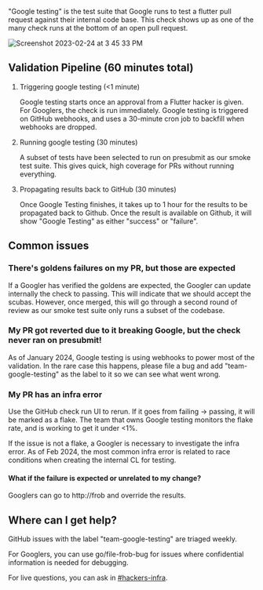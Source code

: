 "Google testing" is the test suite that Google runs to test a flutter pull request against their internal code base. This check shows up as one of the many check runs at the bottom of an open pull request.

![Screenshot 2023-02-24 at 3 45 33 PM](https://user-images.githubusercontent.com/38773539/221321907-edaca6c3-2165-4bfe-b436-00fcd64e820e.png)

## Validation Pipeline (60 minutes total)

1. Triggering google testing (<1 minute)

   Google testing starts once an approval from a Flutter hacker is given. For Googlers, the check is run immediately. Google testing is triggered on GitHub webhooks, and uses a 30-minute cron job to backfill when webhooks are dropped.

2. Running google testing (30 minutes)

   A subset of tests have been selected to run on presubmit as our smoke test suite. This gives quick, high coverage for PRs without running everything.

3. Propagating results back to GitHub (30 minutes)

   Once Google Testing finishes, it takes up to 1 hour for the results to be propagated back to Github. Once the result is available on Github, it will show "Google Testing" as either "success" or "failure".

## Common issues

### There's goldens failures on my PR, but those are expected

If a Googler has verified the goldens are expected, the Googler can update internally the check to passing. This will indicate that we should accept the scubas. However, once merged, this will go through a second round of review as our smoke test suite only runs a subset of the codebase.

### My PR got reverted due to it breaking Google, but the check never ran on presubmit!

As of January 2024, Google testing is using webhooks to power most of the validation. In the rare case this happens, please file a bug and add "team-google-testing" as the label to it so we can see what went wrong.

### My PR has an infra error

Use the GitHub check run UI to rerun. If it goes from failing -> passing, it will be marked as a flake. The team that owns Google testing monitors the flake rate, and is working to get it under <1%.

If the issue is not a flake, a Googler is necessary to investigate the infra error. As of Feb 2024, the most common infra error is related to race conditions when creating the internal CL for testing.

#### What if the failure is expected or unrelated to my change?

Googlers can go to http://frob and override the results.

## Where can I get help?

GitHub issues with the label "team-google-testing" are triaged weekly.

For Googlers, you can use go/file-frob-bug for issues where confidential information is needed for debugging.

For live questions, you can ask in [#hackers-infra](https://discord.com/channels/608014603317936148/608021351567065092).